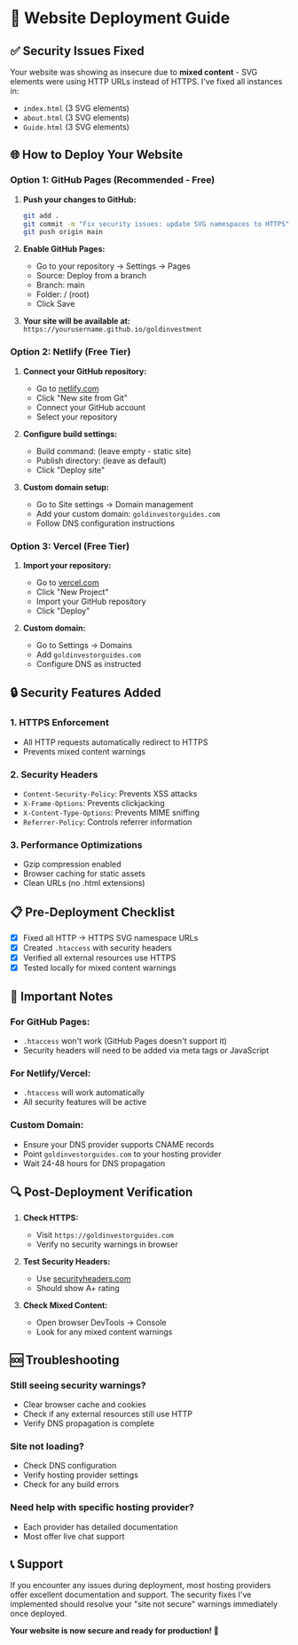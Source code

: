 # 🚀 Website Deployment Guide

## ✅ Security Issues Fixed

Your website was showing as insecure due to **mixed content** - SVG elements were using HTTP URLs instead of HTTPS. I've fixed all instances in:
- `index.html` (3 SVG elements)
- `about.html` (3 SVG elements) 
- `Guide.html` (3 SVG elements)

## 🌐 How to Deploy Your Website

### Option 1: GitHub Pages (Recommended - Free)

1. **Push your changes to GitHub:**
   ```bash
   git add .
   git commit -m "Fix security issues: update SVG namespaces to HTTPS"
   git push origin main
   ```

2. **Enable GitHub Pages:**
   - Go to your repository → Settings → Pages
   - Source: Deploy from a branch
   - Branch: main
   - Folder: / (root)
   - Click Save

3. **Your site will be available at:**
   `https://yourusername.github.io/goldinvestment`

### Option 2: Netlify (Free Tier)

1. **Connect your GitHub repository:**
   - Go to [netlify.com](https://netlify.com)
   - Click "New site from Git"
   - Connect your GitHub account
   - Select your repository

2. **Configure build settings:**
   - Build command: (leave empty - static site)
   - Publish directory: (leave as default)
   - Click "Deploy site"

3. **Custom domain setup:**
   - Go to Site settings → Domain management
   - Add your custom domain: `goldinvestorguides.com`
   - Follow DNS configuration instructions

### Option 3: Vercel (Free Tier)

1. **Import your repository:**
   - Go to [vercel.com](https://vercel.com)
   - Click "New Project"
   - Import your GitHub repository
   - Click "Deploy"

2. **Custom domain:**
   - Go to Settings → Domains
   - Add `goldinvestorguides.com`
   - Configure DNS as instructed

## 🔒 Security Features Added

### 1. **HTTPS Enforcement**
- All HTTP requests automatically redirect to HTTPS
- Prevents mixed content warnings

### 2. **Security Headers**
- `Content-Security-Policy`: Prevents XSS attacks
- `X-Frame-Options`: Prevents clickjacking
- `X-Content-Type-Options`: Prevents MIME sniffing
- `Referrer-Policy`: Controls referrer information

### 3. **Performance Optimizations**
- Gzip compression enabled
- Browser caching for static assets
- Clean URLs (no .html extensions)

## 📋 Pre-Deployment Checklist

- [x] Fixed all HTTP → HTTPS SVG namespace URLs
- [x] Created `.htaccess` with security headers
- [x] Verified all external resources use HTTPS
- [x] Tested locally for mixed content warnings

## 🚨 Important Notes

### **For GitHub Pages:**
- `.htaccess` won't work (GitHub Pages doesn't support it)
- Security headers will need to be added via meta tags or JavaScript

### **For Netlify/Vercel:**
- `.htaccess` will work automatically
- All security features will be active

### **Custom Domain:**
- Ensure your DNS provider supports CNAME records
- Point `goldinvestorguides.com` to your hosting provider
- Wait 24-48 hours for DNS propagation

## 🔍 Post-Deployment Verification

1. **Check HTTPS:**
   - Visit `https://goldinvestorguides.com`
   - Verify no security warnings in browser

2. **Test Security Headers:**
   - Use [securityheaders.com](https://securityheaders.com)
   - Should show A+ rating

3. **Check Mixed Content:**
   - Open browser DevTools → Console
   - Look for any mixed content warnings

## 🆘 Troubleshooting

### **Still seeing security warnings?**
- Clear browser cache and cookies
- Check if any external resources still use HTTP
- Verify DNS propagation is complete

### **Site not loading?**
- Check DNS configuration
- Verify hosting provider settings
- Check for any build errors

### **Need help with specific hosting provider?**
- Each provider has detailed documentation
- Most offer live chat support

## 📞 Support

If you encounter any issues during deployment, most hosting providers offer excellent documentation and support. The security fixes I've implemented should resolve your "site not secure" warnings immediately once deployed.

**Your website is now secure and ready for production! 🎉**
